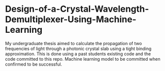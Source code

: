 # Design-of-a-Crystal-Wavelength-Demultiplexer-Using-Machine-Learning

My undergraduate thesis aimed to calculate the propagation of two frequencies of 
light through a photonic crystal slab using a tight binding approximation. This is done using 
a past students existing code and the code committed to this repo. Machine learning model to be 
committed when confirmed to be successful.
